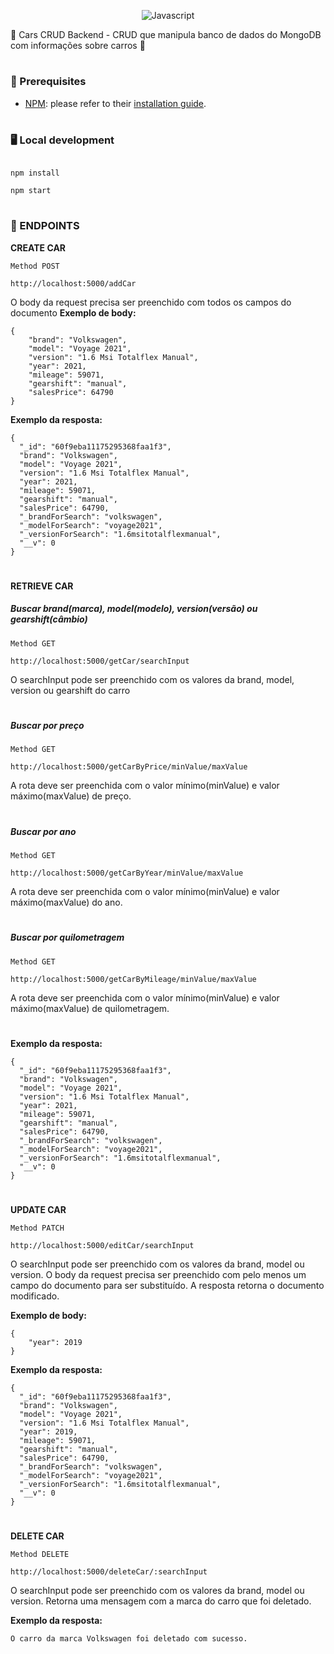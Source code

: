 
<div  align="center">

![Javascript](https://badges.aleen42.com/src/javascript.svg)
</div>

:car: Cars CRUD Backend - CRUD que manipula banco de dados do MongoDB com informações sobre carros :car:

#
### 📖 Prerequisites

- [NPM](https://npmjs.com/): please refer to their [installation guide](https://docs.npmjs.com/downloading-and-installing-node-js-and-npm).
#
### 🖥️ Local development

```

npm install

npm start

```
#
### :vertical_traffic_light: ENDPOINTS

<strong>CREATE CAR</strong>

`Method POST`

```
http://localhost:5000/addCar
```
O body da request precisa ser preenchido com todos os campos do documento
<strong>Exemplo de body:</strong>
```
{
	"brand": "Volkswagen",
	"model": "Voyage 2021",
	"version": "1.6 Msi Totalflex Manual",
	"year": 2021,
	"mileage": 59071,
	"gearshift": "manual",
	"salesPrice": 64790
}
```
<strong>Exemplo da resposta:</strong>
```
{
  "_id": "60f9eba11175295368faa1f3",
  "brand": "Volkswagen",
  "model": "Voyage 2021",
  "version": "1.6 Msi Totalflex Manual",
  "year": 2021,
  "mileage": 59071,
  "gearshift": "manual",
  "salesPrice": 64790,
  "_brandForSearch": "volkswagen",
  "_modelForSearch": "voyage2021",
  "_versionForSearch": "1.6msitotalflexmanual",
  "__v": 0
}
```
#
<strong>RETRIEVE CAR</strong>

<h5>Buscar brand(marca), model(modelo), version(versão) ou gearshift(câmbio)</h5>

`Method GET`

```
http://localhost:5000/getCar/searchInput
```
O searchInput pode ser preenchido com os valores da brand, model, version ou gearshift do carro

#
<h5>Buscar por preço</h5>

`Method GET`

```
http://localhost:5000/getCarByPrice/minValue/maxValue
```
A rota deve ser preenchida com o valor mínimo(minValue) e valor máximo(maxValue) de preço.
#

<h5>Buscar por ano</h5>

`Method GET`

```
http://localhost:5000/getCarByYear/minValue/maxValue
```
A rota deve ser preenchida com o valor mínimo(minValue) e valor máximo(maxValue) do ano.
#
<h5>Buscar por quilometragem</h5>

`Method GET`

```
http://localhost:5000/getCarByMileage/minValue/maxValue
```
A rota deve ser preenchida com o valor mínimo(minValue) e valor máximo(maxValue) de quilometragem.
#
<strong>Exemplo da resposta:</strong>
```
{
  "_id": "60f9eba11175295368faa1f3",
  "brand": "Volkswagen",
  "model": "Voyage 2021",
  "version": "1.6 Msi Totalflex Manual",
  "year": 2021,
  "mileage": 59071,
  "gearshift": "manual",
  "salesPrice": 64790,
  "_brandForSearch": "volkswagen",
  "_modelForSearch": "voyage2021",
  "_versionForSearch": "1.6msitotalflexmanual",
  "__v": 0
}
```
#
<strong>UPDATE CAR</strong>

`Method PATCH`

```
http://localhost:5000/editCar/searchInput
```
O searchInput pode ser preenchido com os valores da brand, model ou version. O body da request precisa ser preenchido com pelo menos um campo do documento para ser substituído. A resposta retorna o documento modificado.

<strong>Exemplo de body:</strong>
```
{
	"year": 2019
}
```
<strong>Exemplo da resposta:</strong>
```
{
  "_id": "60f9eba11175295368faa1f3",
  "brand": "Volkswagen",
  "model": "Voyage 2021",
  "version": "1.6 Msi Totalflex Manual",
  "year": 2019,
  "mileage": 59071,
  "gearshift": "manual",
  "salesPrice": 64790,
  "_brandForSearch": "volkswagen",
  "_modelForSearch": "voyage2021",
  "_versionForSearch": "1.6msitotalflexmanual",
  "__v": 0
}
```
#
<strong>DELETE CAR</strong>

`Method DELETE`

```
http://localhost:5000/deleteCar/:searchInput
```
O searchInput pode ser preenchido com os valores da brand, model ou version. Retorna uma mensagem com a marca do carro que foi deletado.

<strong>Exemplo da resposta:</strong>
```
O carro da marca Volkswagen foi deletado com sucesso.
```